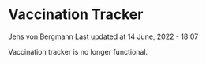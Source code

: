 Vaccination Tracker
================
Jens von Bergmann
Last updated at 14 June, 2022 - 18:07

Vaccination tracker is no longer functional.
